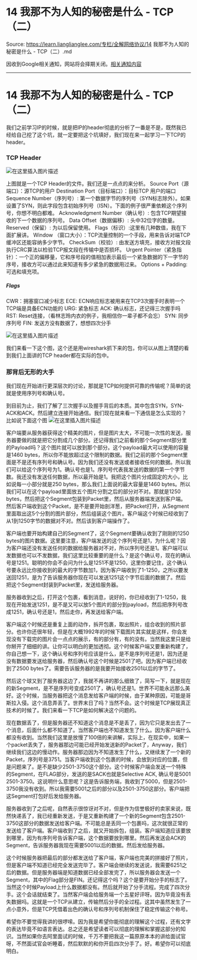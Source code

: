 # 14 我那不为人知的秘密是什么 - TCP（二） 

Source: https://learn.lianglianglee.com/专栏/全解网络协议/14 我那不为人知的秘密是什么 - TCP（二）.md

因收到Google相关通知，网站将会择期关闭。[相关通知内容](https://lumendatabase.org/notices/44265620)

---

# 14 我那不为人知的秘密是什么 - TCP（二）

我们之前学习IP的时候，就是把IP的header彻底的分析了一番是不是，既然我已经给自己挖了这个坑，就一定要把这个坑填好，我们现在来一起学习一下TCP的header。

### TCP Header

![在这里插入图片描述](assets/20210205165519703.png)

上图就是一个TCP Header的文件。我们还是一点点的来分析。 Source Port（源端口）：源TCP的用户 Destination Port（目标端口）：目标TCP 用户的端口 Sequence Number（序列号）: 第一个数据字节的序列号（SYN标志除外）。如果设置了SYN，则此字段包含初始序列号（ISN）。下面的例子很严重依赖这个序列号，你想不明白都难。 Acknowledgment Number（确认号）: 包含TCP期望接收的下一个数据的序列号。 Data Offset（数据偏移）: 头中32位字的数量。 Reserved（保留）: 为以后保留使用。 Flags（标识）:这里有几种数值，我在下面扩展讲。 Window （窗口大小）：TCP流量控制的一个手段，用来告诉对端TCP缓冲区还能容纳多少字节。 CheckSum（校验）: 由发送方填充，接收方对报文段执行CRC算法以检验TCP报文段在传输中是否损坏。 Urgent Pointer（紧急指针）：一个正的偏移量，它和序号段的值相加表示最后一个紧急数据的下一字节的序号，接收方可以通过此来知道有多少紧急的数据用过来。 Options + Padding:可选和填充项。

##### Flags

CWR：拥塞窗口减少标志 ECE: ECN响应标志被用来在TCP3次握手时表明一个TCP端是具备ECN功能的 URG: 紧急标志 ACK: 确认标志，还记得三次握手吗 RST: Reset连接，（看林志玲内衣的例子，我相信你一辈子都不会忘） SYN: 同步序列号 FIN: 发送方没有数据了，想想四次分手

![在这里插入图片描述](assets/2021020516572098.png)

我们来看一下这个图，这个还是用wireshark抓下来的包，你可以从图上清楚的看到我们上面讲的TCP header都在实际的包中。

### 那背后无形的大手

我们现在开始进行更深层次的讨论，那就是TCP如何提供可靠的传输呢？简单的说就是使用序列号和确认号。

到目前为止，我们了解了三次握手以及握手背后的本质。其中包含SYN，SYN-ACK和ACK。然后建立连接开始通信。我们现在就来看一下通信是怎么实现的？比如说下面这个图 ![在这里插入图片描述](assets/20210205165738997.png)

客户端要从服务器获得这个精美的图片，但是图片太大，不可能一次性的发送，服务器要做的就是把它分割成几个部分。还记得我们之前看的那个Segment部分里的Payload吗？这个图片就可以放到那个部分。这个payload最大可以使用的容量是1460 bytes，所以你不能放超过这个限制的数据。我们之前的那个Segment里面是不是还有序列号和确认号。因为我们还没有发送或者接收任何的数据。所以我们可以给这个序列号为1。确认号也是1。序列号代表我发送的数据的第一个字节数。我还没有发送任何数据，所以最开始是1。我把这个图片分成固定的大小，比如说每一小部分就是250 bytes，那么我们上面说的最大容量是1460 bytes。所以我们可以在这个payload里面放五个图片分割之后的部分对不对。那就是1250 bytes，然后把这个Segment包装到Packet里，然后从服务器端发送到客户端。 然后客户端收到这个Packet，是不是要开始剖洋葱，把Packet打开，从Segment里面取出这5个分割的图片部分，然后组装这个图片。客户端这个时候已经收到了从1到1250字节的数据对不对。然后该到客户端操作了。

客户端也要开始构建自己的Segment了，这个Segment要确认收到了刚刚的1250 bytes的图片数据。这里要注意，客户端发送的这个序列号还是1，为什么呢？因为客户端还没有发送任何的数据给服务器对不对，所以序列号还是1。客户端可以发数据也可以不发数据，我们这里比较重要的是什么？是这个确认号，现在的确认号是1251。聪明的你会不会问为什么是1251不是1250，这里你要记住，这个确认号要永远比你接收到的最大的字节数加1，因为客户端收到了1-1250，之所以要发送回1251，是为了告诉服务器你现在可以发送1251这个字节后面的数据了。然后把这个Segment封装到Packet里，发送给服务器。

服务器收到之后，打开这个包裹，看到消息，说好的，你已经收到了1-1250，我现在开始发送1251，是不是又可以放5个图片的部分到payload，然后把序列号改成1251，确认号还是1，然后走你，再发送给客户端。

客户端这个时候还是重复上面的动作，拆开包裹，取出照片，组合收到的照片部分。也许你还很年轻，但是在大概1992年的时候下载图片其实就是这样，你会发现没有下载完的图片会一点点的展示，有的部分有，有的没有。当然我这里只是给你掰开了细细的讲。让你可以明白的更加透彻。这个时候客户端又要重新构建了，你自己想一下，这个确认号和序列号应该是什么，是不是序列号还是1，因为还是没有数据要发送给服务器，然后确认号这个时候是2501了吧。因为客户端已经收到了2500 bytes了。需要告诉服务器的是我要开始接收2501以后的字节了。

然后这个球又到了服务器这边了，我就不再讲的那么细致了，简写一下，就是现在的新Segment，是不是序列号变成2501了，确认号还是1。世界不可能永远那么美好。这个时候，当服务器把这个消息发给客户端的时候，由于某种原因，可能是哥斯拉入侵。这个消息弄丢了。世界末日了吗？当然不会。这个时候是TCP展现真正技术的时候了。我们来看一下TCP是如何解决这个问题的。

现在数据丢了，但是服务器还不知道这个消息是不是丢了，因为它只是发出去了一个消息，后面什么都不知道了。当然客户端也不知道发生了什么。因为客户端什么都没有收到。当然我们这里是放慢了100倍的来讲解，实际上，在现实中，如果一个packet丢失了，服务器那边可能已经开始发送新的Packet了，Anyway，我们继续我们这边的慢动作。服务器那边因为不知道发生了什么，又继续发了一个新的Packet，序列号是3751。当客户端收到这个包裹的时候，会放到对应的位置，但是问题来了。是不是缺少2501-3750这个部分。这个时候客户端会发送一个特殊的Segment，在FLAG部分，发送的是SACK也就是Selective ACK, 确认号是5001 2501-3750。这说明什么意思呢？这是告诉服务端，我收到了5000，但是2501-3750我没有收到。所以我需要5001之后的部分以及2501-3750这部分。客户端把这Segment打包好后发给服务器。

服务器收到了之后呢，自然表示很惊讶对不对，但是作为信誉极好的卖家来说，既然快递丢了，我已经重新发送，于是又重新构建了一个新的Segment包含2501-3750这部分的数据发送给客户端。不可能总是丢同一个包裹吗，这次就很正常的发送给了客户端。客户端收到了之后，就又开始拆包，组装。客户端知道应该要放到哪里，因为有序列号告诉客户端，这个数据要放到哪里。然后再发送会ACK的Segment，告诉服务器我现在需要5001以后的数据。然后发给服务器。

这个时候服务器把最后的部分都发送给了客户端，客户端也完美的拼接好了照片，但是客户端不知道已经完全发送完毕了。客户端会继续的发送说，我需要6251之后的数据。但是服务器端是知道数据已经全部发完了，所以服务器会发送一个Segment，其中的Flag部分是FIN。还记得这个吗？这个是要开始分手的标志了。当然这个时候Payload上什么数据都没有。然后就开始了分手流程。完成了四次分手。这个会话就结束了。当然客户端会给服务端一个五星好评呀。因为毕竟没有丢失数据吗。这就是一个TCP从建立，传输然后分手的全过程。这其中虽然发生了一点小意外，但是TCP凭借着出色的确认号和序列号机制保住了稳定传输这个称号。

希望你不要觉得我讲的很啰嗦。因为我是希望你能彻底的理解这个过程，还有文字的表达毕竟不如语言表达。总之还是希望读者可以彻底的理解和掌握这部分的知识。当然如果你去阿里面试的时候，千万不要把我这一篇原原本本的讲给面试官呀，不然面试官会听睡着，然后默默的和你开启四次分手了。好。希望你可以彻底明白。